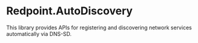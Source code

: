 # Redpoint.AutoDiscovery

This library provides APIs for registering and discovering network services automatically via DNS-SD.